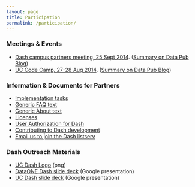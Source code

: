 ```yaml
---
layout: page
title: Participation
permalink: /participation/
---
```



### Meetings & Events

<ul>
<li> <a href="https://cdluc3.github.io/dash/dash-meeting-ucla">Dash campus partners meeting, 25 Sept 2014</a>. (<a href="http://t.co/9ISWv8vlXr">Summary on Data Pub Blog</a>)</li>
<li> <a href="http://cdluc3.github.io/UC-code-camp/"> UC Code Camp, 27-28 Aug 2014</a>. (<a href="http://datapub.cdlib.org/2014/09/03/the-first-uc-libraries-code-camp/">Summary on Data Pub Blog</a>)</li>
</ul>


### Information & Documents for Partners

<ul>
  <li><a href="http://CDLUC3.github.io/dash/campus-tasks">Implementation tasks</a></li>
<li><a href="http://CDLUC3.github.io/dash/generic-faq">Generic FAQ text</a></li>
<li><a href="http://CDLUC3.github.io/dash/generic-about">Generic About text</a></li>
<li><a href="http://CDLUC3.github.io/dash/licensing">Licenses</a></li>
<li><a href="http://CDLUC3.github.io/dash/user-authorization">User Authorization for Dash</a></li>
<li><a href="http://CDLUC3.github.io/dash/contributing">Contributing to Dash development</a></li>
<li><a href="mailto:uc3@ucop.edu">Email us to join the Dash listserv</a></li>
</ul>

### Dash Outreach Materials

* [UC Dash Logo](https://raw.githubusercontent.com/CDLUC3/dash/gh-pages/docs/Dash_generic.png) (png)
* [DataONE Dash slide deck](https://docs.google.com/presentation/d/1lIZuBjE1V5-SnVF0mEZfbdDeocB9mQAB0W8oy0l3iAM/edit#slide=id.g46971ea35_0101) (Google presentation)
* [UC Dash slide deck](https://docs.google.com/presentation/d/13zEctwqFZYejGnrv_nMqaroOY6oCfBfzO-fm6MX6WPQ/edit?usp=sharing) (Google presentation)





